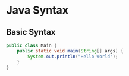 # Java Syntax

## Basic Syntax
```java
public class Main {
    public static void main(String[] args) {
        System.out.println("Hello World");
    }
}
